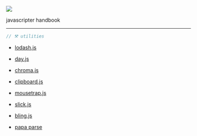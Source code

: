 ![](assets/favicon.ico)

javascripter handbook

---

```javascript
// ⚒️ utilities
```

- [lodash.js](https://github.com/lodash/lodash)

- [day.js](https://github.com/iamkun/dayjs)

- [chroma.js](https://github.com/gka/chroma.js)

- [clipboard.js](https://github.com/zenorocha/clipboard.js)

- [mousetrap.js](https://github.com/ccampbell/mousetrap)

- [slick.js](https://github.com/kenwheeler/slick)

- [bling.js](https://gist.github.com/paulirish/12fb951a8b893a454b32)

- [papa parse](https://github.com/mholt/PapaParse)
